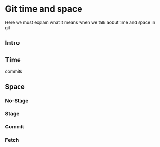 # Git time and space

Here we must explain what it means when we talk aobut time and space in git

## Intro

## Time

commits

## Space

### No-Stage

### Stage

### Commit

### Fetch


